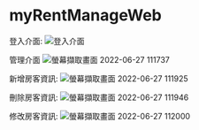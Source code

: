 # myRentManageWeb

登入介面:
![登入介面](https://user-images.githubusercontent.com/101451523/175853275-68aac6ae-441a-4b2f-914f-f65c7e437086.png)

管理介面
![螢幕擷取畫面 2022-06-27 111737](https://user-images.githubusercontent.com/101451523/175853555-b1a2d628-ad2e-4017-b497-815e6c3dbdfe.png)

新增房客資訊:
![螢幕擷取畫面 2022-06-27 111925](https://user-images.githubusercontent.com/101451523/175853839-8ea21ec8-00b8-4b5a-83db-37196d2f0eea.png)

刪除房客資訊:
![螢幕擷取畫面 2022-06-27 111946](https://user-images.githubusercontent.com/101451523/175853867-204e2429-0bf2-4e5f-ba9b-8929e9acb3fa.png)

修改房客資訊:
![螢幕擷取畫面 2022-06-27 112000](https://user-images.githubusercontent.com/101451523/175853881-17205d6f-8907-4250-a200-f67c3f940f9f.png)
